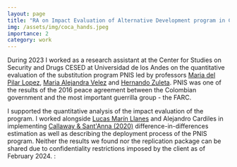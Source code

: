 ```yaml
---
layout: page
title: "RA on Impact Evaluation of Alternative Development program in Colombia"
img: /assets/img/coca_hands.jpeg
importance: 2
category: work
---
```


During 2023 I worked as a research assistant at the Center for Studies on Security and Drugs CESED at Universidad de los Andes on the quantitative evaluation of the substitution program PNIS led by professors [Maria del Pilar Lopez](https://sites.google.com/site/marialopezuribe00/), [Maria Alejandra Velez](https://sites.google.com/view/maria-alejandra-velez) and [Hernando Zuleta](https://academia.uniandes.edu.co/AcademyCv/h.zuleta). PNIS was one of the results of the 2016 peace agreement between the Colombian government and the most important guerrilla group - the FARC. 

I supported the quantitative analysis of the impact evaluation of the program. I worked alongside [Lucas Marín Llanes](https://scholar.google.com/citations?user=eKUIyD0AAAAJ&hl=es) and Alejandro Cardiles in implementing [Callaway & Sant'Anna (2020)](https://www.sciencedirect.com/science/article/abs/pii/S0304407620303948) difference-in-differences estimation as well as describing the deployment process of the PNIS program. Neither the results we found nor the replication package can be shared due to confidentiality restrictions imposed by the client as of February 2024. :
